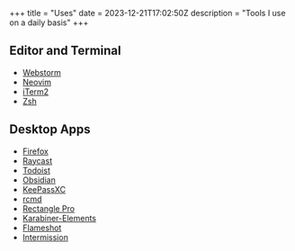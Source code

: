 +++
title = "Uses"
date = 2023-12-21T17:02:50Z
description = "Tools I use on a daily basis"
+++

## Editor and Terminal

  - [Webstorm](https://www.jetbrains.com/webstorm)
  - [Neovim](https://neovim.io)
  - [iTerm2](https://iterm2.com)
  - [Zsh](https://www.zsh.org)

## Desktop Apps

  - [Firefox](https://www.mozilla.org/en-US/firefox/browsers)
  - [Raycast](https://www.raycast.com)
  - [Todoist](https://todoist.com)
  - [Obsidian](https://obsidian.md)
  - [KeePassXC](https://keepassxc.org)
  - [rcmd](https://lowtechguys.com/rcmd)
  - [Rectangle Pro](https://rectangleapp.com/pro)
  - [Karabiner-Elements](https://karabiner-elements.pqrs.org)
  - [Flameshot](https://flameshot.org)
  - [Intermission](https://apps.apple.com/us/app/intermission-breaks-for-eyes/id1439431081?mt=12)
